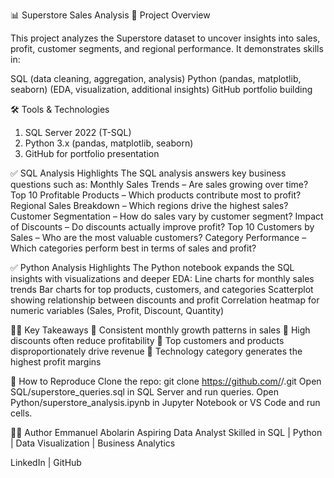 📊 Superstore Sales Analysis
🔎 Project Overview

This project analyzes the Superstore dataset to uncover insights into sales, profit, customer segments, and regional performance.
It demonstrates skills in:

SQL (data cleaning, aggregation, analysis)
Python (pandas, matplotlib, seaborn) (EDA, visualization, additional insights)
GitHub portfolio building

🛠️ Tools & Technologies
1. SQL Server 2022 (T-SQL)
2. Python 3.x (pandas, matplotlib, seaborn)
3. GitHub for portfolio presentation

✅ SQL Analysis Highlights
The SQL analysis answers key business questions such as:
Monthly Sales Trends – Are sales growing over time?
Top 10 Profitable Products – Which products contribute most to profit?
Regional Sales Breakdown – Which regions drive the highest sales?
Customer Segmentation – How do sales vary by customer segment?
Impact of Discounts – Do discounts actually improve profit?
Top 10 Customers by Sales – Who are the most valuable customers?
Category Performance – Which categories perform best in terms of sales and profit?

✅ Python Analysis Highlights
The Python notebook expands the SQL insights with visualizations and deeper EDA:
Line charts for monthly sales trends
Bar charts for top products, customers, and categories
Scatterplot showing relationship between discounts and profit
Correlation heatmap for numeric variables (Sales, Profit, Discount, Quantity)

🧑‍💼 Key Takeaways
📌 Consistent monthly growth patterns in sales
📌 High discounts often reduce profitability
📌 Top customers and products disproportionately drive revenue
📌 Technology category generates the highest profit margins

🚀 How to Reproduce
Clone the repo:
git clone https://github.com/<your-username>/<your-repo>.git
Open SQL/superstore_queries.sql in SQL Server and run queries.
Open Python/superstore_analysis.ipynb in Jupyter Notebook or VS Code and run cells.

👨‍💻 Author
Emmanuel Abolarin
Aspiring Data Analyst
Skilled in SQL | Python | Data Visualization | Business Analytics

LinkedIn
 | GitHub
